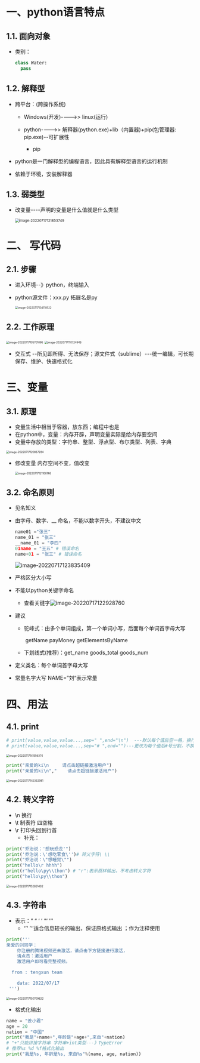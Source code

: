 # 一、python语言特点

## 	1.1.  面向对象

* 类别：

  ~~~	python
  class Water:
  	pass
  ~~~

  

## 1.2. 解释型

* 跨平台：(跨操作系统)

  * Windows(开发)---->> linux(运行)
  * python---->> 解释器(python.exe)+lib（内置器)+pip(包管理器: pip.exe)--可扩展性

    * pip

* python是一门解释型的编程语言，因此具有解释型语言的运行机制

* 依赖于环境，安装解释器

## 1.3. 弱类型

* 改变量----声明的变量是什么值就是什么类型

  <img src="C:\Users\22436\AppData\Roaming\Typora\typora-user-images\image-20220717121853749.png" alt="image-20220717121853749" style="zoom: 67%;" />

# 二、 写代码

## 2.1. 步骤 

* 进入环境--》python，终端输入

* python源文件：xxx.py  拓展名是py

  <img src="C:\Users\22436\AppData\Roaming\Typora\typora-user-images\image-20220717134118522.png" alt="image-20220717134118522" style="zoom:50%;" />

## 2.2. 工作原理

<img src="C:\Users\22436\AppData\Roaming\Typora\typora-user-images\image-20220717105701896.png" alt="image-20220717105701896" style="zoom:50%;" />

<img src="C:\Users\22436\AppData\Roaming\Typora\typora-user-images\image-20220717110724946.png" alt="image-20220717110724946" style="zoom:50%;" />



* 交互式 --所见即所得、无法保存；源文件式（sublime）---统一编辑，可长期保存、维护、快速格式化

# 三、变量

## 3.1. 原理

* 变量生活中相当于容器，放东西；编程中也是
* 在python中，变量：内存开辟，声明变量实际是给内存要空间
* 变量中存放的类型：字符串、整型、浮点型、布尔类型、列表、字典

<img src="C:\Users\22436\AppData\Roaming\Typora\typora-user-images\image-20220717120857284.png" alt="image-20220717120857284" style="zoom:50%;" />

* 修改变量 内存空间不变，值改变

  <img src="C:\Users\22436\AppData\Roaming\Typora\typora-user-images\image-20220717121106146.png" alt="image-20220717121106146" style="zoom:50%;" />

## 3.2. 命名原则

* 见名知义

* 由字母、数字、__ 命名，不能以数字开头，不建议中文

  ~~~	python
  name01 ="张三"
  name_01 = "张三"
  __name_01 = "李四"
  01name = "王五" # 错误命名
  name+01 = "张三" # 错误命名
  ~~~

  

  ![image-20220717123835409](C:\Users\22436\AppData\Roaming\Typora\typora-user-images\image-20220717123835409.png)

  

* 严格区分大小写

* 不能以python关键字命名

  * 查看关键字![image-20220717122928760](C:\Users\22436\AppData\Roaming\Typora\typora-user-images\image-20220717122928760.png)

* 建议

  * 驼峰式：由多个单词组成，第一个单词小写，后面每个单词首字母大写

    ​				getName  payMoney getElementsByName

  * 下划线式(推荐)：get_name  goods_total  goods_num

* 定义类名：每个单词首字母大写

* 常量名字大写   NAME=”刘“表示常量

# 四、用法

## 4.1. print

~~~	python
# print(value,value,value...,sep=" ",end="\n")  ---默认每个值后空一格，换行
# print(value,value,value...,sep="# ",end="")---更改为每个值后#号分割，不换行输出
~~~

<img src="C:\Users\22436\AppData\Roaming\Typora\typora-user-images\image-20220717141556374.png" alt="image-20220717141556374" style="zoom:50%;" />

~~~	python
print("亲爱的ki\n     请点击超链接激活用户")
print("亲爱的ki\n","    请点击超链接激活用户")
~~~

<img src="C:\Users\22436\AppData\Roaming\Typora\typora-user-images\image-20220717142332981.png" alt="image-20220717142332981" style="zoom:50%;" />

## 4.2. 转义字符

* \n 换行
* \t 制表符 四空格
* \r 打印头回到行首
  * 补充：

~~~	python
print("乔治说：'想玩恐龙'") 
print('乔治说：\'想吃零食\'')# 转义字符\ \\
print("乔治说：\"想睡觉\"")
print("hello\r hhhh")
print(r"hello\py\\thon") # "r":表示原样输出，不考虑转义字符
print("hello\py\\thon")
~~~

<img src="C:\Users\22436\AppData\Roaming\Typora\typora-user-images\image-20220717152651402.png" alt="image-20220717152651402" style="zoom:50%;" />

## 4.3. 字符串

* 表示：” “    ‘ ’   ”‘ ’‘’
  * ‘’‘ ’‘’适合信息较长的输出，保证原格式输出  ；作为注释使用

~~~	python
print('''
亲爱的刘同学：
	你注册的腾讯视频还未激活，请点击下方链接进行激活，
	请点击：激活用户
	激活用户即可看完整视频。

  from : tengxun team

  	data: 2022/07/17
 ''')
~~~

<img src="C:\Users\22436\AppData\Roaming\Typora\typora-user-images\image-20220717150709622.png" alt="image-20220717150709622" style="zoom:50%;" />

* 格式化输出

~~~	python
name = "姜小君"
age = 20
nation = "中国"
print("我是"+name+",年龄是"+age+",来自"+nation)
# "+"只能拼接字符串 字符串+int类型---》TypeError
# 推荐%s %d %f格式化输出
print("我是%s, 年龄是%s, 来自%s"%(name, age, nation))
~~~

































